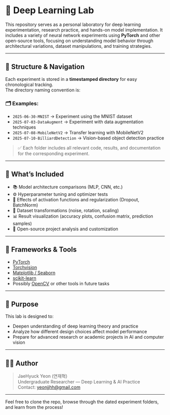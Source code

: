 # 🧠 Deep Learning Lab

This repository serves as a personal laboratory for deep learning experimentation, research practice, and hands-on model implementation. It includes a variety of neural network experiments using **PyTorch** and other open-source tools, focusing on understanding model behavior through architectural variations, dataset manipulations, and training strategies.

---

## 🧪 Structure & Navigation

Each experiment is stored in a **timestamped directory** for easy chronological tracking.  
The directory naming convention is:

### 🗂️ Examples:
- `2025-06-30-MNIST` → Experiment using the MNIST dataset
- `2025-07-03-DataAugment` → Experiment with data augmentation techniques
- `2025-07-08-MobileNetV2` → Transfer learning with MobileNetV2
- `2025-07-10-BilliardDetection` → Vision-based object detection practice

> ✅ Each folder includes all relevant code, results, and documentation for the corresponding experiment.

---

## 📌 What’s Included

- 📚 Model architecture comparisons (MLP, CNN, etc.)
- ⚙️ Hyperparameter tuning and optimizer tests
- 🧪 Effects of activation functions and regularization (Dropout, BatchNorm)
- 🔄 Dataset transformations (noise, rotation, scaling)
- 📊 Result visualization (accuracy plots, confusion matrix, prediction samples)
- 📁 Open-source project analysis and customization

---

## 🚀 Frameworks & Tools

- [PyTorch](https://pytorch.org/)
- [Torchvision](https://pytorch.org/vision/)
- [Matplotlib / Seaborn](https://matplotlib.org/)
- [scikit-learn](https://scikit-learn.org/)
- Possibly [OpenCV](https://opencv.org/) or other tools in future tasks

---

## 🎯 Purpose

This lab is designed to:
- Deepen understanding of deep learning theory and practice
- Analyze how different design choices affect model performance
- Prepare for advanced research or academic projects in AI and computer vision

---

## 🧑‍💻 Author

> JaeHyuck Yeon (연재혁)  
> Undergraduate Researcher — Deep Learning & AI Practice  
> Contact: [yeonjjhh@gmail.com](mailto:yeonjjhh@gmail.com)

---

Feel free to clone the repo, browse through the dated experiment folders, and learn from the process!
